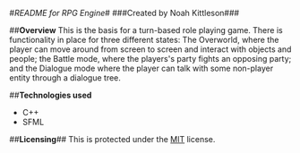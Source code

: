 #_README for RPG Engine_#
###Created by Noah Kittleson###
 
##**Overview**
 This is the basis for a turn-based role playing game.  There is functionality in place for three different states: The Overworld, where the player can move around from screen to screen and interact with objects and people; the Battle mode, where the players's party fights an opposing party; and the Dialogue mode where the player can talk with some non-player entity through a dialogue tree.
 
##**Technologies used**
* C++
* SFML

##**Licensing**##
This is protected under the [MIT](https://en.wikipedia.org/wiki/MIT_License) license.
